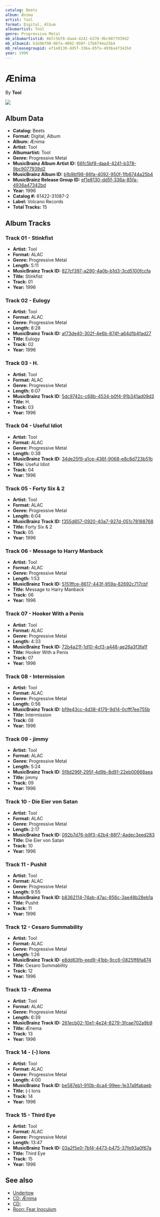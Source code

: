 ```yaml
---
catalog: Beets
album: Ænima
artist: Tool
format: Digital, Album
albumartist: Tool
genre: Progressive Metal
mb_albumartistid: 66fc5bf8-daa4-4241-b378-9bc9077939d2
mb_albumid: b1b9bf98-86fa-4092-950f-1fb6744a25b4
mb_releasegroupid: ef1e8130-dd5f-336a-85fa-4936a47342bd
year: 1996
---
```


# Ænima

By **Tool**

![](../../assets/beetscovers/Tool-Ænima.jpg)

## Album Data

- **Catalog:** Beets
- **Format:** Digital, Album
- **Album:** Ænima
- **Artist:** Tool
- **Albumartist:** Tool
- **Genre:** Progressive Metal
- **MusicBrainz Album Artist ID:** [66fc5bf8-daa4-4241-b378-9bc9077939d2](https://musicbrainz.org/artist/66fc5bf8-daa4-4241-b378-9bc9077939d2)
- **MusicBrainz Album ID:** [b1b9bf98-86fa-4092-950f-1fb6744a25b4](https://musicbrainz.org/release/b1b9bf98-86fa-4092-950f-1fb6744a25b4)
- **MusicBrainz Release Group ID:** [ef1e8130-dd5f-336a-85fa-4936a47342bd](https://musicbrainz.org/release-group/ef1e8130-dd5f-336a-85fa-4936a47342bd)
- **Year:** 1996
- **Catalog #:** 61422-31087-2
- **Label:** Volcano Records
- **Total Tracks:** 15

## Album Tracks

### Track 01 - Stinkfist

- **Artist:** Tool
- **Format:** ALAC
- **Genre:** Progressive Metal
- **Length:** 5:11
- **MusicBrainz Track ID:** [827cf397-a290-4a0b-b1d3-3cd5100fccfa](https://musicbrainz.org/recording/827cf397-a290-4a0b-b1d3-3cd5100fccfa)
- **Title:** Stinkfist
- **Track:** 01
- **Year:** 1996

### Track 02 - Eulogy

- **Artist:** Tool
- **Format:** ALAC
- **Genre:** Progressive Metal
- **Length:** 8:28
- **MusicBrainz Track ID:** [af73de40-302f-4e6b-874f-a64d1b4fad27](https://musicbrainz.org/recording/af73de40-302f-4e6b-874f-a64d1b4fad27)
- **Title:** Eulogy
- **Track:** 02
- **Year:** 1996

### Track 03 - H.

- **Artist:** Tool
- **Format:** ALAC
- **Genre:** Progressive Metal
- **Length:** 6:07
- **MusicBrainz Track ID:** [5dc9742c-c68b-4534-b0f4-91b341ad09d3](https://musicbrainz.org/recording/5dc9742c-c68b-4534-b0f4-91b341ad09d3)
- **Title:** H.
- **Track:** 03
- **Year:** 1996

### Track 04 - Useful Idiot

- **Artist:** Tool
- **Format:** ALAC
- **Genre:** Progressive Metal
- **Length:** 0:38
- **MusicBrainz Track ID:** [34de25f9-a1ce-436f-9068-e8c8d723b51b](https://musicbrainz.org/recording/34de25f9-a1ce-436f-9068-e8c8d723b51b)
- **Title:** Useful Idiot
- **Track:** 04
- **Year:** 1996

### Track 05 - Forty Six & 2

- **Artist:** Tool
- **Format:** ALAC
- **Genre:** Progressive Metal
- **Length:** 6:04
- **MusicBrainz Track ID:** [f355d857-0920-40a7-927d-051c78188768](https://musicbrainz.org/recording/f355d857-0920-40a7-927d-051c78188768)
- **Title:** Forty Six & 2
- **Track:** 05
- **Year:** 1996

### Track 06 - Message to Harry Manback

- **Artist:** Tool
- **Format:** ALAC
- **Genre:** Progressive Metal
- **Length:** 1:53
- **MusicBrainz Track ID:** [5151ffce-8617-443f-959a-82692c717cbf](https://musicbrainz.org/recording/5151ffce-8617-443f-959a-82692c717cbf)
- **Title:** Message to Harry Manback
- **Track:** 06
- **Year:** 1996

### Track 07 - Hooker With a Penis

- **Artist:** Tool
- **Format:** ALAC
- **Genre:** Progressive Metal
- **Length:** 4:33
- **MusicBrainz Track ID:** [72b4a21f-1d10-4cf3-a448-ae26a3f3fa1f](https://musicbrainz.org/recording/72b4a21f-1d10-4cf3-a448-ae26a3f3fa1f)
- **Title:** Hooker With a Penis
- **Track:** 07
- **Year:** 1996

### Track 08 - Intermission

- **Artist:** Tool
- **Format:** ALAC
- **Genre:** Progressive Metal
- **Length:** 0:56
- **MusicBrainz Track ID:** [bf9e43cc-4d38-4179-9d14-0cfff7ee755b](https://musicbrainz.org/recording/bf9e43cc-4d38-4179-9d14-0cfff7ee755b)
- **Title:** Intermission
- **Track:** 08
- **Year:** 1996

### Track 09 - jimmy

- **Artist:** Tool
- **Format:** ALAC
- **Genre:** Progressive Metal
- **Length:** 5:24
- **MusicBrainz Track ID:** [5f8d296f-295f-4d9b-8d91-22eb00668aea](https://musicbrainz.org/recording/5f8d296f-295f-4d9b-8d91-22eb00668aea)
- **Title:** jimmy
- **Track:** 09
- **Year:** 1996

### Track 10 - Die Eier von Satan

- **Artist:** Tool
- **Format:** ALAC
- **Genre:** Progressive Metal
- **Length:** 2:17
- **MusicBrainz Track ID:** [092b7d76-b9f3-42b4-88f7-4adec3eed283](https://musicbrainz.org/recording/092b7d76-b9f3-42b4-88f7-4adec3eed283)
- **Title:** Die Eier von Satan
- **Track:** 10
- **Year:** 1996

### Track 11 - Pushit

- **Artist:** Tool
- **Format:** ALAC
- **Genre:** Progressive Metal
- **Length:** 9:55
- **MusicBrainz Track ID:** [b8362114-74ab-47ac-856c-3ae48b28eb1a](https://musicbrainz.org/recording/b8362114-74ab-47ac-856c-3ae48b28eb1a)
- **Title:** Pushit
- **Track:** 11
- **Year:** 1996

### Track 12 - Cesaro Summability

- **Artist:** Tool
- **Format:** ALAC
- **Genre:** Progressive Metal
- **Length:** 1:26
- **MusicBrainz Track ID:** [e8dd63fb-eed9-41bb-9cc6-0825ff6fa874](https://musicbrainz.org/recording/e8dd63fb-eed9-41bb-9cc6-0825ff6fa874)
- **Title:** Cesaro Summability
- **Track:** 12
- **Year:** 1996

### Track 13 - Ænema

- **Artist:** Tool
- **Format:** ALAC
- **Genre:** Progressive Metal
- **Length:** 6:39
- **MusicBrainz Track ID:** [261ecb02-10e1-4e24-8279-3fcae702a9b9](https://musicbrainz.org/recording/261ecb02-10e1-4e24-8279-3fcae702a9b9)
- **Title:** Ænema
- **Track:** 13
- **Year:** 1996

### Track 14 - (‐) Ions

- **Artist:** Tool
- **Format:** ALAC
- **Genre:** Progressive Metal
- **Length:** 4:00
- **MusicBrainz Track ID:** [be587eb1-910b-4ca4-99ee-1e37a9fabaeb](https://musicbrainz.org/recording/be587eb1-910b-4ca4-99ee-1e37a9fabaeb)
- **Title:** (‐) Ions
- **Track:** 14
- **Year:** 1996

### Track 15 - Third Eye

- **Artist:** Tool
- **Format:** ALAC
- **Genre:** Progressive Metal
- **Length:** 13:47
- **MusicBrainz Track ID:** [03a2f5e0-7bf4-4473-b475-37fe93a0f67a](https://musicbrainz.org/recording/03a2f5e0-7bf4-4473-b475-37fe93a0f67a)
- **Title:** Third Eye
- **Track:** 15
- **Year:** 1996


## See also

- [Undertow](Undertow.md)
- [CD: Ænima](../../CD/Tool/Ænima.md)
- [CD: ](../../CD/Tool/Tool.md)
- [Roon: Fear Inoculum](../../Roon/Tool/Fear_Inoculum.md)
